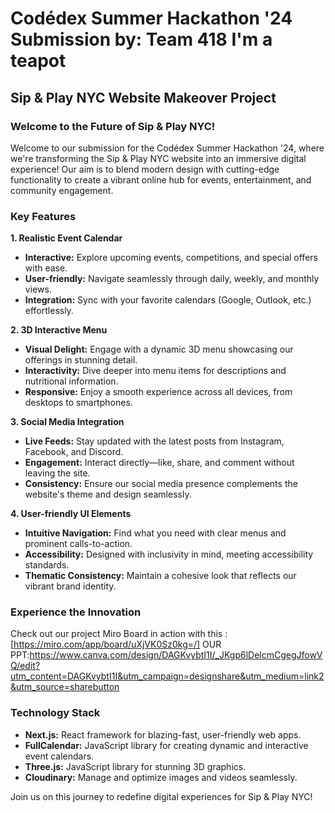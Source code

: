 # Codédex Summer Hackathon '24 Submission by: Team 418 I'm a teapot


## Sip & Play NYC Website Makeover Project

### Welcome to the Future of Sip & Play NYC!

Welcome to our submission for the Codédex Summer Hackathon '24, where we're transforming the Sip & Play NYC website into an immersive digital experience! Our aim is to blend modern design with cutting-edge functionality to create a vibrant online hub for events, entertainment, and community engagement.

### Key Features

**1. Realistic Event Calendar**
- **Interactive:** Explore upcoming events, competitions, and special offers with ease.
- **User-friendly:** Navigate seamlessly through daily, weekly, and monthly views.
- **Integration:** Sync with your favorite calendars (Google, Outlook, etc.) effortlessly.

**2. 3D Interactive Menu**
- **Visual Delight:** Engage with a dynamic 3D menu showcasing our offerings in stunning detail.
- **Interactivity:** Dive deeper into menu items for descriptions and nutritional information.
- **Responsive:** Enjoy a smooth experience across all devices, from desktops to smartphones.

**3. Social Media Integration**
- **Live Feeds:** Stay updated with the latest posts from Instagram, Facebook, and Discord.
- **Engagement:** Interact directly—like, share, and comment without leaving the site.
- **Consistency:** Ensure our social media presence complements the website's theme and design seamlessly.

**4. User-friendly UI Elements**
- **Intuitive Navigation:** Find what you need with clear menus and prominent calls-to-action.
- **Accessibility:** Designed with inclusivity in mind, meeting accessibility standards.
- **Thematic Consistency:** Maintain a cohesive look that reflects our vibrant brand identity.

### Experience the Innovation


Check out our project Miro Board  in action with this : [https://miro.com/app/board/uXjVK0Sz0kg=/]
OUR PPT:https://www.canva.com/design/DAGKvybtI1I/_JKgp6lDelcmCgegJfowVQ/edit?utm_content=DAGKvybtI1I&utm_campaign=designshare&utm_medium=link2&utm_source=sharebutton
### Technology Stack

- **Next.js:** React framework for blazing-fast, user-friendly web apps.
- **FullCalendar:** JavaScript library for creating dynamic and interactive event calendars.
- **Three.js:** JavaScript library for stunning 3D graphics.
- **Cloudinary:** Manage and optimize images and videos seamlessly.

Join us on this journey to redefine digital experiences for Sip & Play NYC!

